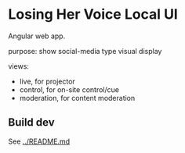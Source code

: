 # Losing Her Voice Local UI

Angular web app.

purpose: show social-media type visual display

views:
- live, for projector
- control, for on-site control/cue
- moderation, for content moderation

## Build dev

See [../README.md](../README.md)
